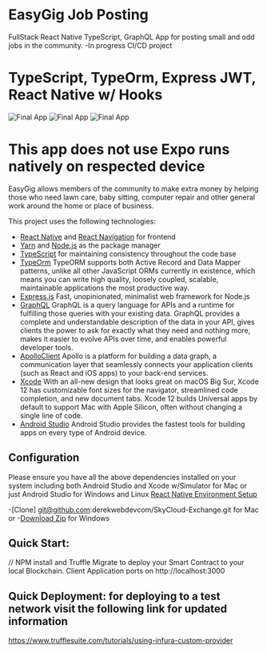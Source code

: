 # EasyGig Job Posting

FullStack React Native TypeScript, GraphQL App for posting small and odd jobs in the community. -In progress CI/CD project

# TypeScript, TypeOrm, Express JWT, React Native w/ Hooks

![Final App]('./readmeassets/splashscreen.png)
![Final App]('./readmeassets/registerscreen.png)
![Final App]('./readmeassets/indev.png)

# This app does not use Expo runs natively on respected device

EasyGig allows members of the community to make extra money by helping those who need lawn care, baby sitting, computer repair and other general work around the home or place of business.

This project uses the following technologies:

- [React Native](https://reactnative.dev/) and [React Navigation](https://reactnavigation.org/) for frontend
- [Yarn](https://yarnpkg.com/) and [Node.js](https://nodejs.org/en/) as the package manager
- [TypeScript](https://www.typescriptlang.org/) for maintaining consistency throughout the code base
- [TypeOrm](https://typeorm.io/#/) TypeORM supports both Active Record and Data Mapper patterns, unlike all other JavaScript ORMs currently in existence, which means you can write high quality, loosely coupled, scalable, maintainable applications the most productive way.
- [Express.js](https://expressjs.com/) Fast, unopinionated, minimalist web framework for Node.js
- [GraphQL](https://www.apollographql.com/docs/) GraphQL is a query language for APIs and a runtime for fulfilling those queries with your existing data. GraphQL provides a complete and understandable description of the data in your API, gives clients the power to ask for exactly what they need and nothing more, makes it easier to evolve APIs over time, and enables powerful developer tools.
- [ApolloClient](https://expressjs.com/) Apollo is a platform for building a data graph, a communication layer that seamlessly connects your application clients (such as React and iOS apps) to your back-end services.
- [Xcode](https://developer.apple.com/xcode/) With an all-new design that looks great on macOS Big Sur, Xcode 12 has customizable font sizes for the navigator, streamlined code completion, and new document tabs. Xcode 12 builds Universal apps by default to support Mac with Apple Silicon, often without changing a single line of code.
- [Android Studio](https://developer.android.com/studio/?gclid=CjwKCAjw07qDBhBxEiwA6pPbHpRPUCuKe-jtdsdpeUtfBDBLBXdoFiF-EcwrFwJwc2QE0NQ4dG6IjhoCboUQAvD_BwE&gclsrc=aw.ds) Android Studio provides the fastest tools for building apps on every type of Android device.

## Configuration

Please ensure you have all the above dependencies installed on your system including both Android Studio and Xcode w/Simulator for Mac or just Android Studio for Windows and Linux [React Native Environment Setup](https://reactnative.dev/docs/environment-setup)

-[Clone] git@github.com:derekwebdevcom/SkyCloud-Exchange.git for Mac or -[Download Zip](https://github.com/derekwebdevcom/SkyCloud-Exchange/archive/master.zip) for Windows

## Quick Start:

// NPM install and Truffle Migrate to deploy your Smart Contract to your local Blockchain. Client Application ports on
http://localhost:3000

## Quick Deployment: for deploying to a test network visit the following link for updated information

https://www.trufflesuite.com/tutorials/using-infura-custom-provider
